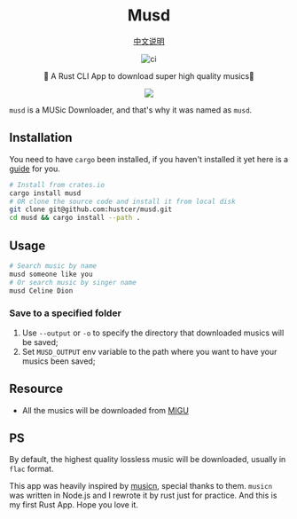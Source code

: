<div align="center">

# Musd

[中文说明](README.zh-CN.md)

![ci](https://img.shields.io/github/workflow/status/hustcer/musd/ci)

🎵 A Rust CLI App to download super high quality musics🎵

![](https://img.alicdn.com/imgextra/i1/O1CN01oWvzdy1xIPUyZEyAK_!!6000000006420-1-tps-1964-878.gif)

</div>

`musd` is a MUSic Downloader, and that's why it was named as `musd`.

## Installation

You need to have `cargo` been installed, if you haven't installed it yet here is a [guide](https://www.rust-lang.org/tools/install) for you.

```bash
# Install from crates.io
cargo install musd
# OR clone the source code and install it from local disk
git clone git@github.com:hustcer/musd.git
cd musd && cargo install --path .
```

## Usage

```bash
# Search music by name
musd someone like you
# Or search music by singer name
musd Celine Dion
```

### Save to a specified folder

1. Use `--output` or `-o` to specify the directory that downloaded musics will be saved;
2. Set `MUSD_OUTPUT` env variable to the path where you want to have your musics been saved;

## Resource

- All the musics will be downloaded from [MIGU](https://music.migu.cn/)

## PS

By default, the highest quality lossless music will be downloaded, usually in `flac` format.

This app was heavily inspired by [musicn](https://github.com/zonemeen/musicn), special thanks to them.
`musicn` was written in Node.js and I rewrote it by rust just for practice. And this is my first Rust App.
Hope you love it.

